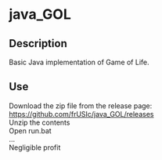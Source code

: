 # java_GOL

## Description
Basic Java implementation of Game of Life.

## Use
Download the zip file from the release page: https://github.com/frUSIc/java_GOL/releases  
Unzip the contents  
Open run.bat  
...  
Negligible profit
